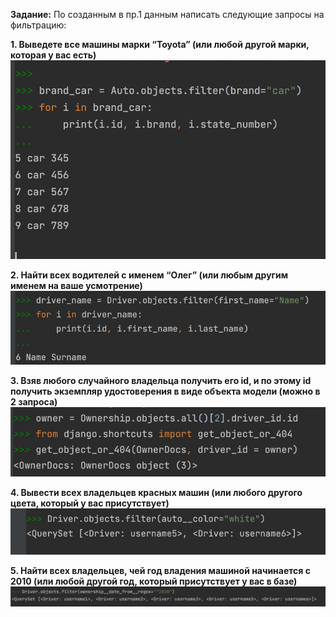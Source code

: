 **Задание:** По созданным в пр.1 данным написать следующие запросы на фильтрацию:

**1. Выведете все машины марки “Toyota” (или любой другой марки, которая у вас есть)**
![](5.png)

**2. Найти всех водителей с именем “Олег” (или любым другим именем на ваше усмотрение)**
![](6.png)

**3. Взяв любого случайного владельца получить его id, и по этому id получить экземпляр удостоверения в виде объекта модели (можно в 2 запроса)**
![](7.png)

**4. Вывести всех владельцев красных машин (или любого другого цвета, который у вас присутствует)**
![](8.png)

**5. Найти всех владельцев, чей год владения машиной начинается с 2010 (или любой другой год, который присутствует у вас в базе)**
![](9.png)


